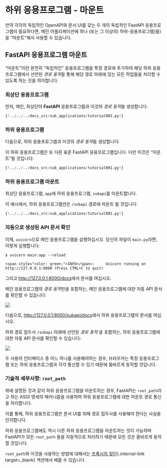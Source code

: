 # 하위 응용프로그램 - 마운트

만약 각각의 독립적인 OpenAPI와 문서 UI를 갖는 두 개의 독립적인 FastAPI 응용프로그램이 필요하다면, 메인 어플리케이션에 하나 (또는 그 이상의) 하위-응용프로그램(들)을 “마운트"해서 사용할 수 있습니다.

## **FastAPI** 응용프로그램 마운트

“마운트"이란 완전히 “독립적인" 응용프로그램을 특정 경로에 추가하여 해당 하위 응용프로그램에서 선언된 *경로 동작*을 통해 해당 경로 아래에 있는 모든 작업들을 처리할 수 있도록 하는 것을 의미합니다.

### 최상단 응용프로그램

먼저, 메인, 최상단의 **FastAPI** 응용프로그램과 이것의 *경로 동작*을 생성합니다:

```Python hl_lines="3  6-8"
{!../../../docs_src/sub_applications/tutorial001.py!}
```

### 하위 응용프로그램

다음으로, 하위 응용프로그램과 이것의 *경로 동작*을 생성합니다:

이 하위 응용프로그램은 또 다른 표준 FastAPI 응용프로그램입니다. 다만 이것은 “마운트”될 것입니다:

```Python hl_lines="11  14-16"
{!../../../docs_src/sub_applications/tutorial001.py!}
```

### 하위 응용프로그램 마운트

최상단 응용프로그램, `app`에 하위 응용프로그램, `subapi`를 마운트합니다.

이 예시에서, 하위 응용프로그램션은 `/subapi` 경로에 마운트 될 것입니다:

```Python hl_lines="11  19"
{!../../../docs_src/sub_applications/tutorial001.py!}
```

### 자동으로 생성된 API 문서 확인

이제, `uvicorn`으로 메인 응용프로그램을 실행하십시오. 당신의 파일이 `main.py`라면, 이렇게 실행합니다:

<div class="termy">

```console
$ uvicorn main:app --reload

<span style="color: green;">INFO</span>:     Uvicorn running on http://127.0.0.1:8000 (Press CTRL+C to quit)
```

</div>

그리고 <a href="http://127.0.0.1:8000/docs" class="external-link" target="_blank">http://127.0.0.1:8000/docs</a>에서 문서를 여십시오.

메인 응용프로그램의 *경로 동작*만을 포함하는, 메인 응용프로그램에 대한 자동 API 문서를 확인할 수 있습니다:

<img src="https://fastapi.tiangolo.com//img/tutorial/sub-applications/image01.png">

다음으로, <a href="http://127.0.0.1:8000/subapi/docs" class="external-link" target="_blank">http://127.0.0.1:8000/subapi/docs</a>에서 하위 응용프로그램의 문서를 여십시오.

하위 경로 접두사 `/subapi` 아래에 선언된 *경로 동작* 을 포함하는, 하위 응용프로그램에 대한 자동 API 문서를 확인할 수 있습니다:

<img src="https://fastapi.tiangolo.com//img/tutorial/sub-applications/image02.png">

두 사용자 인터페이스 중 어느 하나를 사용해야하는 경우, 브라우저는 특정 응용프로그램 또는 하위 응용프로그램과 각각 통신할 수 있기 때문에 올바르게 동작할 것입니다.

### 기술적 세부사항: `root_path`

위에 설명된 것과 같이 하위 응용프로그램을 마운트하는 경우, FastAPI는 `root_path`라고 하는 ASGI 명세의 매커니즘을 사용하여 하위 응용프로그램에 대한 마운트 경로 통신을 처리합니다.

이를 통해, 하위 응용프로그램은 문서 UI를 위해 경로 접두사를 사용해야 한다는 사실을 인지합니다.

하위 응용프로그램에도 역시 다른 하위 응용프로그램을 마운트하는 것이 가능하며 FastAPI가 모든 `root_path` 들을 자동적으로 처리하기 때문에 모든 것은 올바르게 동작할 것입니다.

`root_path`와 이것을 사용하는 방법에 대해서는 [프록시의 뒷단](./behind-a-proxy.md){.internal-link target=_blank} 섹션에서 배울 수 있습니다.

